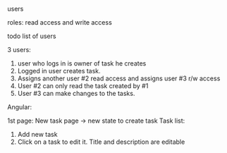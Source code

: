 users

roles: read access and write access

todo list of users

3 users:

1. user who logs in is owner of task he creates
2. Logged in user creates task.
3. Assigns another user #2 read access and assigns user #3 r/w access
4. User #2 can only read the task created by #1
5. User #3 can make changes to the tasks.

Angular:

1st page: New task page -> new state to create task
Task list: 
1. Add new task
2. Click on a task to edit it. Title and description are editable

